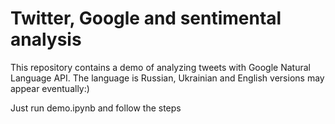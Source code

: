 # Twitter, Google and sentimental analysis

This repository contains a demo of analyzing tweets with Google Natural Language API.
The language is Russian, Ukrainian and English versions may appear eventually:) 

Just run demo.ipynb and follow the steps 